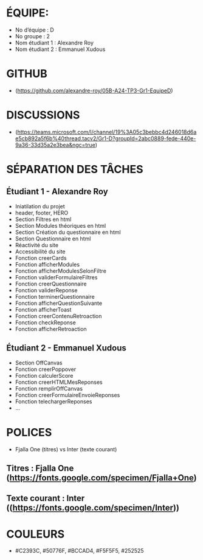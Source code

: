 # ÉQUIPE: 
* No d’équipe : D
* No groupe : 2
* Nom étudiant 1 : Alexandre Roy
* Nom étudiant 2 : Emmanuel Xudous
# GITHUB
* (https://github.com/alexandre-roy/05B-A24-TP3-Gr1-EquipeD)
# DISCUSSIONS 
* (https://teams.microsoft.com/l/channel/19%3A05c3bebbc4d246018d6ae5cb892a5f6b%40thread.tacv2/Gr1-D?groupId=2abc0889-fede-440e-9a36-33d35a2e3bea&ngc=true)
# SÉPARATION DES TÂCHES
## Étudiant 1 - Alexandre Roy
* Iniatilation du projet
* header, footer, HERO
* Section Filtres en html
* Section Modules théoriques en html
* Section Création du questionnaire  en html
* Section Questionnaire en html
* Réactivité du site
* Accessibilité du site
* Fonction creerCards
* Fonction afficherModules
* Fonction afficherModulesSelonFiltre
* Fonction validerFormulaireFiltres
* Fonction creerQuestionnaire
* Fonction validerReponse
* Fonction terminerQuestionnaire
* Fonction afficherQuestionSuivante
* Fonction afficherToast
* Fonction creerContenuRetroaction
* Fonction checkReponse
* Fonction afficherRetroaction
## Étudiant 2 - Emmanuel Xudous
* Section OffCanvas
* Fonction creerPoppover
* Fonction calculerScore
* Fonction creerHTMLMesReponses
* Fonction remplirOffCanvas
* Fonction creerFormulaireEnvoieReponses
* Fonction telechargerReponses
* ...
# POLICES 
* Fjalla One (titres) vs Inter (texte courant)
## Titres : Fjalla One (https://fonts.google.com/specimen/Fjalla+One)
## Texte courant : Inter ((https://fonts.google.com/specimen/Inter))
# COULEURS
* #C2393C, #50776F, #BCCAD4, #F5F5F5, #252525